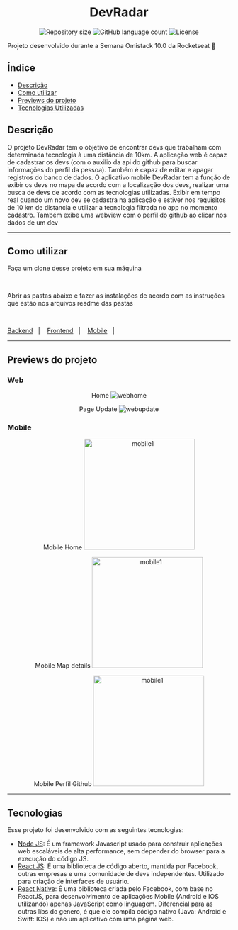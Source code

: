 <h1 align="center">DevRadar</h1>

<p align="center">
 <img alt="Repository size" src="https://img.shields.io/github/repo-size/luizeduul/DevRadar">
 <img alt="GitHub language count" src="https://img.shields.io/github/languages/count/luizeduul/DevRadar">
 <img alt="License" src="https://img.shields.io/badge/license-MIT-brightgreen">
</p>

<p>Projeto desenvolvido durante a Semana Omistack 10.0 da Rocketseat 🚀</p>

## Índice
- [Descrição](#descrição)
- [Como utilizar](#como-utilizar)
- [Previews do projeto](#previews-do-projeto)
- [Tecnologias Utilizadas](#tecnologias)

## Descrição
<p> O projeto DevRadar tem o objetivo de encontrar devs que trabalham com determinada tecnologia à uma distância de 10km. A aplicação web é capaz de cadastrar os devs (com o auxilio da api do github para buscar informações do perfil da pessoa). Também é capaz de editar e apagar registros do banco de dados. O aplicativo mobile DevRadar tem a função de exibir os devs no mapa de acordo com a localização dos devs, realizar uma busca de devs de acordo com as tecnologias utilizadas. Exibir em tempo real quando um novo dev se cadastra na aplicação e estiver nos requisitos de 10 km de distancia e utilizar a tecnologia filtrada no app no momento cadastro. Também exibe uma webview com o perfil do github ao clicar nos dados de um dev</p>

---
      
## Como utilizar 
<p>Faça um clone desse projeto em sua máquina</p><br>
<p>Abrir as pastas abaixo e fazer as instalações de acordo com as instruções que estão nos arquivos readme das pastas</p><br>
<p>
  <a href="https://github.com/luizeduul/DevRadar/tree/master/backend">Backend</a>&nbsp;&nbsp;&nbsp;|&nbsp;&nbsp;&nbsp;
  <a href="https://github.com/luizeduul/DevRadar/tree/master/web">Frontend</a>&nbsp;&nbsp;&nbsp;|&nbsp;&nbsp;&nbsp;
  <a href="https://github.com/luizeduul/DevRadar/tree/master/DevRadar">Mobile</a>&nbsp;&nbsp;&nbsp;|&nbsp;&nbsp;&nbsp;
</p>
 
---

## Previews do projeto

<h3>Web</h3>
<p align="center">
  Home
  <img alt="webhome" src="https://ik.imagekit.io/8qmbx6p1dq/DevRadar/webpage_zf3yRR8mn.png"/>
</p>

<p align="center">
  Page Update
  <img alt="webupdate" src="https://ik.imagekit.io/8qmbx6p1dq/DevRadar/webpageUpdate_Y4vuT8HTS.png"/>
</p>

<h3>Mobile</h3>
<p align="center">
  Mobile Home
  <img alt="mobile1" src="https://ik.imagekit.io/8qmbx6p1dq/DevRadar/mobile_1_98flKv7Gi.jpg" width="250px"/>
</p>

<p align="center">
  Mobile Map details
  <img alt="mobile1" src="https://ik.imagekit.io/8qmbx6p1dq/DevRadar/mobile_2_cJyZDGQDd.jpg" width="250px"/>
</p>

<p align="center">
  Mobile Perfil Github
  <img alt="mobile1" src="https://ik.imagekit.io/8qmbx6p1dq/DevRadar/mobile_perfil_q7KiX6t2u.jpg" width="250px"/>
</p>

---

## Tecnologias
 Esse projeto foi desenvolvido com as seguintes tecnologias:
  - [Node JS](https://nodejs.org/en/): É um framework Javascript usado para construir aplicações web escaláveis de alta performance, sem depender do browser para a execução do código JS.
  - [React JS](https://reactjs.org): É uma biblioteca de código aberto, mantida por Facebook, outras empresas e uma comunidade de devs independentes. Utilizado para criação de interfaces de usuário.
  - [React Native](https://facebook.github.io/react-native/): É uma biblioteca criada pelo Facebook, com base no ReactJS, para desenvolvimento de aplicações Mobile (Android e IOS utilizando) apenas JavaScript como linguagem. Diferencial para as outras libs do genero, é que ele compila código nativo (Java: Android e Swift: IOS) e não um aplicativo com uma página web.

